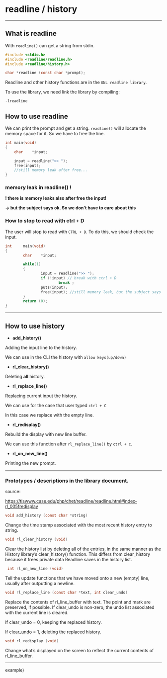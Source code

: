 # readline / history

---
## What is readline

With `readline()` can get a string from stdin.



```c
#include <stdio.h>
#include <readline/readline.h>
#include <readline/history.h>

char *readline (const char *prompt);
```

Readline and other history functions are in the `GNL readline library`.

To use the library, we need link the library by compiling:

    -lreadline

## How to use readline

We can print the prompt and get a string.
`readline()` will allocate the memory space for it.
So we have to free the line. 

```c
int main(void)
{
    char    *input;

    input = readline(">> ");
    free(input);
    //still memory leak after free...
}
```
### memory leak in readline() !
**! there is memory leaks also after free the input!**

**-> but the subject says ok. So we don't have to care about this**

### How to stop to read with ctrl + D

The user will stop to read with `CTRL + D`.
To do this, we should check the input.

```c
int     main(void)
{
        char    *input;

        while(1)
        {
                input = readline(">> ");
                if (!input) // break with ctrl + D
                        break ;                                                      
                puts(input);
                free(input); //still memory leak, but the subject says ok...
        }
        return (0);
}

```
---


## How to use history

- **add_history()**

Adding the input line to the history.

We can use in the CLI the history with `allow keys(up/down)`

- **rl_clear_history()**

Deleting **all** history.

- **rl_replace_line()**

Replacing current input  the history.

We can use for the case that user typed `ctrl + C`

In this case we replace with the empty line.

- **rl_redisplay()**

Rebuild the display with new line buffer.

We can use this function after `rl_replace_line()` by `ctrl + c`.

- **rl_on_new_line()**

Printing the new prompt.

---

### Prototypes / descriptions in the library document.

source:

https://tiswww.case.edu/php/chet/readline/readline.html#index-rl_005fredisplay

```c
void add_history (const char *string)
```
Change the time stamp associated with the  most  recent history entry to string.

```c
void rl_clear_history (void)
```
Clear the history list by deleting all of the entries, in the same manner as the History library’s clear_history() function. This differs from clear_history because it frees private data Readline saves in the history list.

```c
 int rl_on_new_line (void)
```
Tell the update functions that we have moved onto a new (empty) line, usually after outputting a newline.

```c
void rl_replace_line (const char *text, int clear_undo)
```
Replace the contents of rl_line_buffer with text. The point and mark are preserved, if possible. If clear_undo is non-zero, the undo list associated with the current line is cleared.

If clear_undo = 0, keeping the replaced history.

If clear_undo = 1, deleting the replaced history.


```c
void rl_redisplay (void)
```
Change what’s displayed on the screen to reflect the current contents of rl_line_buffer.

---

example)

